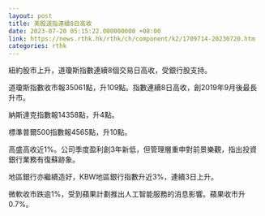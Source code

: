 ```yaml
---
layout: post
title: 美股道指連續8日高收
date: 2023-07-20 05:15:22.000000000 +08:00
link: https://news.rthk.hk/rthk/ch/component/k2/1709714-20230720.htm
categories: rthk
---
```


紐約股市上升，道瓊斯指數連續8個交易日高收，受銀行股支持。

道瓊斯指數收市報35061點，升109點。指數連續8日高收，創2019年9月後最長升市。

納斯達克指數報14358點，升4點。

標準普爾500指數報4565點，升10點。

高盛高收近1%。公司季度盈利創3年新低，但管理層重申對前景樂觀，指出投資銀行業務有復蘇跡象。

地區銀行亦繼續造好，KBW地區銀行指數升近3%，連續3日上升。

微軟收市跌逾1%，受到蘋果計劃推出人工智能服務的消息影響。蘋果收市升0.7%。
